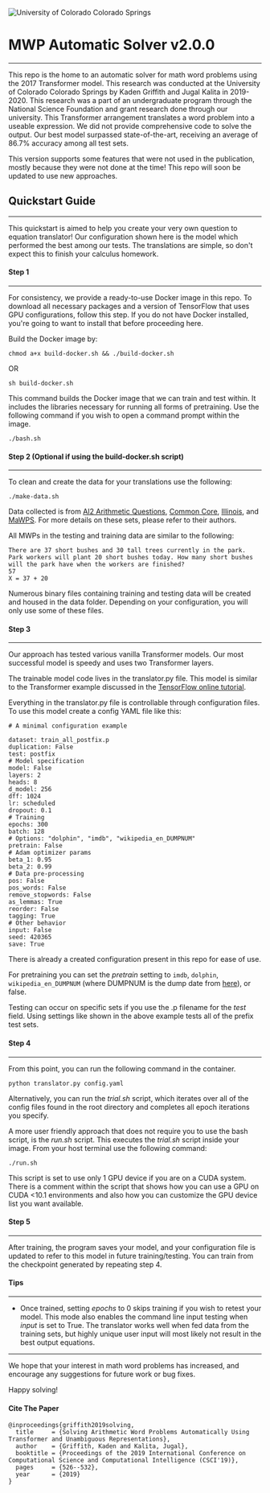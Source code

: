 ![University of Colorado Colorado Springs](https://github.com/kadengriffith/MWP-Automatic-Solver/blob/master/data/util/UCCS.png)

# MWP Automatic Solver v2.0.0

---

This repo is the home to an automatic solver for math word problems using the 2017 Transformer model. This research was conducted at the University of Colorado Colorado Springs by Kaden Griffith and Jugal Kalita in 2019-2020. This research was a part of an undergraduate program through the National Science Foundation and grant research done through our university. This Transformer arrangement translates a word problem into a useable expression. We did not provide comprehensive code to solve the output. Our best model surpassed state-of-the-art, receiving an average of 86.7% accuracy among all test sets.

This version supports some features that were not used in the publication, mostly because they were not done at the time! This repo will soon be updated to use new approaches.

## Quickstart Guide

---

This quickstart is aimed to help you create your very own question to equation translator! Our configuration shown here is the model which performed the best among our tests. The translations are simple, so don't expect this to finish your calculus homework.

#### Step 1

---

For consistency, we provide a ready-to-use Docker image in this repo. To download all necessary packages and a version of TensorFlow that uses GPU configurations, follow this step. If you do not have Docker installed, you're going to want to install that before proceeding here.

Build the Docker image by:

```
chmod a+x build-docker.sh && ./build-docker.sh
```

OR

```
sh build-docker.sh
```

This command builds the Docker image that we can train and test within. It includes the libraries necessary for running all forms of pretraining. Use the following command if you wish to open a command prompt within the image.

```
./bash.sh
```

#### Step 2 (Optional if using the build-docker.sh script)

---

To clean and create the data for your translations use the following:

```
./make-data.sh
```

Data collected is from [AI2 Arithmetic Questions](https://allenai.org/data/data-all.html), [Common Core](https://cogcomp.org/page/resource_view/98), [Illinois](https://cogcomp.org/page/resource_view/98), and [MaWPS](http://lang.ee.washington.edu/MAWPS/). For more details on these sets, please refer to their authors.

All MWPs in the testing and training data are similar to the following:

```
There are 37 short bushes and 30 tall trees currently in the park. Park workers will plant 20 short bushes today. How many short bushes will the park have when the workers are finished?
57
X = 37 + 20
```

Numerous binary files containing training and testing data will be created and housed in the data folder. Depending on your configuration, you will only use some of these files.

#### Step 3

---

Our approach has tested various vanilla Transformer models. Our most successful model is speedy and uses two Transformer layers.

The trainable model code lives in the translator.py file. This model is similar to the Transformer example discussed in the [TensorFlow online tutorial](https://www.tensorflow.org/tutorials/text/transformer).

Everything in the translator.py file is controllable through configuration files. To use this model create a config YAML file like this:

```
# A minimal configuration example

dataset: train_all_postfix.p
duplication: False
test: postfix
# Model specification
model: False
layers: 2
heads: 8
d_model: 256
dff: 1024
lr: scheduled
dropout: 0.1
# Training
epochs: 300
batch: 128
# Options: "dolphin", "imdb", "wikipedia_en_DUMPNUM"
pretrain: False
# Adam optimizer params
beta_1: 0.95
beta_2: 0.99
# Data pre-processing
pos: False
pos_words: False
remove_stopwords: False
as_lemmas: True
reorder: False
tagging: True
# Other behavior
input: False
seed: 420365
save: True
```

There is already a created configuration present in this repo for ease of use.

For pretraining you can set the _pretrain_ setting to `imdb`, `dolphin`, `wikipedia_en_DUMPNUM` (where DUMPNUM is the dump date from [here](https://dumps.wikimedia.org/backup-index.html)), or false.

Testing can occur on specific sets if you use the .p filename for the _test_ field. Using settings like shown in the above example tests all of the prefix test sets.

#### Step 4

---

From this point, you can run the following command in the container.

```
python translator.py config.yaml
```

Alternatively, you can run the _trial.sh_ script, which iterates over all of the config files found in the root directory and completes all epoch iterations you specify.

A more user friendly approach that does not require you to use the bash script, is the _run.sh_ script. This executes the _trial.sh_ script inside your image. From your host terminal use the following command:

```
./run.sh
```

This script is set to use only 1 GPU device if you are on a CUDA system. There is a comment within the script that shows how you can use a GPU on CUDA <10.1 environments and also how you can customize the GPU device list you want available.

#### Step 5

---

After training, the program saves your model, and your configuration file is updated to refer to this model in future training/testing. You can train from the checkpoint generated by repeating step 4.

#### Tips

---

- Once trained, setting _epochs_ to 0 skips training if you wish to retest your model. This mode also enables the command line input testing when _input_ is set to True. The translator works well when fed data from the training sets, but highly unique user input will most likely not result in the best output equations.

---

We hope that your interest in math word problems has increased, and encourage any suggestions for future work or bug fixes.

Happy solving!

#### Cite The Paper

```
@inproceedings{griffith2019solving,
  title     = {Solving Arithmetic Word Problems Automatically Using Transformer and Unambiguous Representations},
  author    = {Griffith, Kaden and Kalita, Jugal},
  booktitle = {Proceedings of the 2019 International Conference on Computational Science and Computational Intelligence (CSCI'19)},
  pages     = {526--532},
  year      = {2019}
}
```
